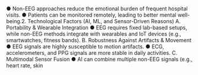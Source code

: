 ● Non-EEG approaches reduce the emotional burden of frequent hospital
visits.
● Patients can be monitored remotely, leading to better mental well-being.2. Technological Factors (AI, ML, and Sensor-Driven Reasons)
A. Portability & Wearable Integration
● EEG requires fixed lab-based setups, while non-EEG methods integrate
with wearables and IoT devices (e.g., smartwatches, fitness bands).
B. Robustness Against Artifacts & Movement
● EEG signals are highly susceptible to motion artifacts.
● ECG, accelerometers, and PPG signals are more stable in daily activities.
C. Multimodal Sensor Fusion
● AI can combine multiple non-EEG signals (e.g., heart rate, skin